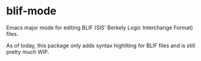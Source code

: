 # blif-mode

Emacs major mode for editing BLIF (SIS' Berkely Logic Interchange Format) files.

As of today, this package only adds syntax highliting for BLIF files and is still pretty much WIP.
